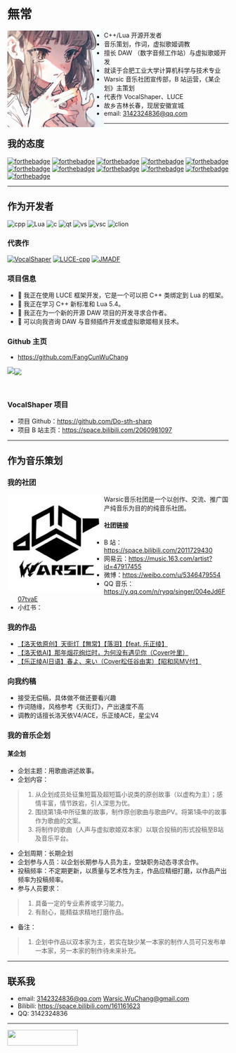 # 無常
<img align="left" src="static/1638040172739.jpeg" width="220" height="220"/>  

- C++/Lua 开源开发者
- 音乐策划，作词，虚拟歌姬调教
- 擅长 DAW （数字音频工作站）与虚拟歌姬开发
- 就读于合肥工业大学计算机科学与技术专业
- Warsic 音乐社团宣传部，B 站运营，《某企划》主策划
- 代表作 VocalShaper、LUCE
- 故乡吉林长春，现居安徽宣城
- email: <3142324836@qq.com>

---

## 我的态度
[![forthebadge](https://forthebadge.com/images/badges/built-with-love.svg)](https://forthebadge.com)
[![forthebadge](https://forthebadge.com/images/badges/contains-cat-gifs.svg)](https://forthebadge.com)
[![forthebadge](https://forthebadge.com/images/badges/ages-18.svg)](https://forthebadge.com)
[![forthebadge](https://forthebadge.com/images/badges/made-with-c-plus-plus.svg)](https://forthebadge.com)
[![forthebadge](https://forthebadge.com/images/badges/ctrl-c-ctrl-v.svg)](https://forthebadge.com)
[![forthebadge](https://forthebadge.com/images/badges/designed-in-ms-paint.svg)](https://forthebadge.com)
[![forthebadge](https://forthebadge.com/images/badges/fixed-bugs.svg)](https://forthebadge.com)
[![forthebadge](https://forthebadge.com/images/badges/made-with-markdown.svg)](https://forthebadge.com)
[![forthebadge](https://forthebadge.com/images/badges/not-a-bug-a-feature.svg)](https://forthebadge.com)
[![forthebadge](https://forthebadge.com/images/badges/powered-by-water.svg)](https://forthebadge.com)
[![forthebadge](https://forthebadge.com/images/badges/uses-git.svg)](https://forthebadge.com)

---

## 作为开发者
<img src="https://github.com/get-icon/geticon/blob/master/icons/c-plusplus.svg" alt="cpp" width="40" height="40"/>
<img src="https://github.com/get-icon/geticon/blob/master/icons/lua.svg" alt="Lua" width="40" height="40"/>
<img src="https://github.com/get-icon/geticon/blob/master/icons/c.svg" alt="c" width="40" height="40"/>
<img src="https://github.com/get-icon/geticon/blob/master/icons/qt.svg" alt="qt" width="40" height="40"/>
<img src="https://github.com/get-icon/geticon/blob/master/icons/visual-studio.svg" alt="vs" width="40" height="40"/>
<img src="https://github.com/get-icon/geticon/blob/master/icons/visual-studio-code.svg" alt="vsc" width="40" height="40"/>
<img src="https://github.com/get-icon/geticon/blob/master/icons/clion.svg" alt="clion" width="40" height="40"/>

### 代表作
[![VocalShaper](https://github-readme-stats-warsicwuchang-gmailcom.vercel.app/api/pin/?username=Do-sth-sharp&repo=VocalShaper&theme=omni)](https://github.com/Do-sth-sharp/VocalShaper)
[![LUCE-cpp](https://github-readme-stats-warsicwuchang-gmailcom.vercel.app/api/pin/?username=FangCunWuChang&repo=LUCE-cpp&theme=omni)](https://github.com/FangCunWuChang/LUCE-cpp)
[![JMADF](https://github-readme-stats-warsicwuchang-gmailcom.vercel.app/api/pin/?username=FangCunWuChang&repo=JMADF&theme=omni)](https://github.com/FangCunWuChang/JMADF)

### 项目信息
- 🔭 我正在使用 LUCE 框架开发，它是一个可以把 C++ 类绑定到 Lua 的框架。  
- 🌱 我正在学习 C++ 新标准和 Lua 5.4。
- 👯 我正在为一个新的开源 DAW 项目的开发寻求合作者。  
- 💬 可以向我咨询 DAW 与音频插件开发或虚拟歌姬相关技术。   

### Github 主页
- <https://github.com/FangCunWuChang>

<p align="left">
    <img align="left" src="https://github-readme-stats-warsicwuchang-gmailcom.vercel.app/api?username=FangCunWuChang&count_private=true&show_icons=true&theme=omni"/>
    <img align="center" src="https://github-readme-stats-warsicwuchang-gmailcom.vercel.app/api/top-langs/?username=FangCunWuChang&layout=compact&theme=omni"/>
</p>

<br>

### VocalShaper 项目
- 项目 Github：<https://github.com/Do-sth-sharp>
- 项目 B 站主页：<https://space.bilibili.com/2060981097>

---

## 作为音乐策划
### 我的社团
<img align="left" src="static/109951166994541818.jpg" width="220" height="220"/> 
Warsic音乐社团是一个以创作、交流、推广国产纯音乐为目的的纯音乐社团。

#### 社团链接
- B 站：<https://space.bilibili.com/2011729430>
- 网易云：<https://music.163.com/artist?id=47917455>
- 微博：<https://weibo.com/u/5346479554>
- QQ 音乐：<https://y.qq.com/n/ryqq/singer/004eJd6F07tvaE>
- 小红书：

### 我的作品
- [【洛天依原创】天街灯【無常】【落泪】【feat. 乐正绫】](https://www.bilibili.com/video/BV1o541147i5)
- [【洛天依AI】那年烟花绚烂时，为何没有遇见你（Cover叶里）](https://www.bilibili.com/video/BV18M4y147oF)
- [【乐正绫AI日语】春よ、来い（Cover松任谷由実）【昭和风MV付】](https://www.bilibili.com/video/BV1YP411R7CD)

### 向我约稿
- 接受无偿稿，具体做不做还要看兴趣
- 作词随缘，风格参考《天街灯》，产出速度不高
- 调教的话擅长洛天依V4/ACE，乐正绫ACE，星尘V4

### 我的音乐企划
#### 某企划
- 企划主题：用歌曲讲述故事。
- 企划内容：
> 1.	从企划成员处征集短篇及超短篇小说类的原创故事（以虚构为主）；感情丰富，情节跌宕，引人深思为优。
> 2.	围绕第1条中所征集的故事，制作原创歌曲与歌曲PV。将第1条中的故事作为歌曲的文案。
> 3.	将制作的歌曲（人声与虚拟歌姬双本家）以联合投稿的形式投稿至B站及音乐平台。
- 企划周期：长期企划
- 企划参与人员：以企划长期参与人员为主，空缺职务动态寻求合作。
- 投稿频率：不定期更新，以质量与艺术性为主，作品应精细打磨，以作品产出频率为投稿频率。
- 参与人员要求：
> 1.	具备一定的专业素养或学习能力。
> 2.	有耐心，能精益求精地打磨作品。
- 备注：
> 1.	企划中作品以双本家为主，若实在缺少某一本家的制作人员可只发布单一本家，另一本家的制作待未来补充。

---

## 联系我
- email: <3142324836@qq.com> <Warsic.WuChang@gmail.com>
- Bilibili: <https://space.bilibili.com/161161623>
- QQ: 3142324836

---

<image align="left" src ="https://komarev.com/ghpvc/?username=WuChang&style=for-the-badge&color=da69ac" width="160" height="36"/>